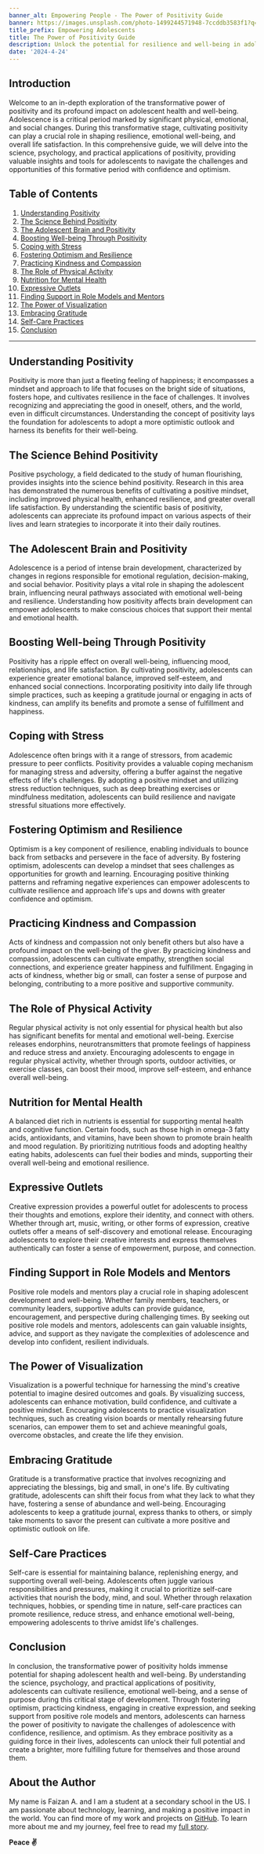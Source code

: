 ```yaml
---
banner_alt: Empowering People - The Power of Positivity Guide
banner: https://images.unsplash.com/photo-1499244571948-7ccddb3583f1?q=80&w=1932&auto=format&fit=crop&ixlib=rb-4.0.3&ixid=M3wxMjA3fDB8MHxwaG90by1wYWdlfHx8fGVufDB8fHx8fA%3D%3D
title_prefix: Empowering Adolescents
title: The Power of Positivity Guide
description: Unlock the potential for resilience and well-being in adolescents with our comprehensive guide on the transformative power of positivity. Delve into science, psychology, and practical strategies to cultivate optimism, cope with stress, and foster emotional well-being.
date: '2024-4-24'
---
```


## Introduction

Welcome to an in-depth exploration of the transformative power of positivity and its profound impact on adolescent health and well-being. Adolescence is a critical period marked by significant physical, emotional, and social changes. During this transformative stage, cultivating positivity can play a crucial role in shaping resilience, emotional well-being, and overall life satisfaction. In this comprehensive guide, we will delve into the science, psychology, and practical applications of positivity, providing valuable insights and tools for adolescents to navigate the challenges and opportunities of this formative period with confidence and optimism.

## Table of Contents

1. [Understanding Positivity](#understanding-positivity)
2. [The Science Behind Positivity](#the-science-behind-positivity)
3. [The Adolescent Brain and Positivity](#the-adolescent-brain-and-positivity)
4. [Boosting Well-being Through Positivity](#boosting-well-being-through-positivity)
5. [Coping with Stress](#coping-with-stress)
6. [Fostering Optimism and Resilience](#fostering-optimism-and-resilience)
7. [Practicing Kindness and Compassion](#practicing-kindness-and-compassion)
8. [The Role of Physical Activity](#the-role-of-physical-activity)
9. [Nutrition for Mental Health](#nutrition-for-mental-health)
10. [Expressive Outlets](#expressive-outlets)
11. [Finding Support in Role Models and Mentors](#finding-support-in-role-models-and-mentors)
12. [The Power of Visualization](#the-power-of-visualization)
13. [Embracing Gratitude](#embracing-gratitude)
14. [Self-Care Practices](#self-care-practices)
15. [Conclusion](#conclusion)

---

## Understanding Positivity

Positivity is more than just a fleeting feeling of happiness; it encompasses a mindset and approach to life that focuses on the bright side of situations, fosters hope, and cultivates resilience in the face of challenges. It involves recognizing and appreciating the good in oneself, others, and the world, even in difficult circumstances. Understanding the concept of positivity lays the foundation for adolescents to adopt a more optimistic outlook and harness its benefits for their well-being.

## The Science Behind Positivity

Positive psychology, a field dedicated to the study of human flourishing, provides insights into the science behind positivity. Research in this area has demonstrated the numerous benefits of cultivating a positive mindset, including improved physical health, enhanced resilience, and greater overall life satisfaction. By understanding the scientific basis of positivity, adolescents can appreciate its profound impact on various aspects of their lives and learn strategies to incorporate it into their daily routines.

## The Adolescent Brain and Positivity

Adolescence is a period of intense brain development, characterized by changes in regions responsible for emotional regulation, decision-making, and social behavior. Positivity plays a vital role in shaping the adolescent brain, influencing neural pathways associated with emotional well-being and resilience. Understanding how positivity affects brain development can empower adolescents to make conscious choices that support their mental and emotional health.

## Boosting Well-being Through Positivity

Positivity has a ripple effect on overall well-being, influencing mood, relationships, and life satisfaction. By cultivating positivity, adolescents can experience greater emotional balance, improved self-esteem, and enhanced social connections. Incorporating positivity into daily life through simple practices, such as keeping a gratitude journal or engaging in acts of kindness, can amplify its benefits and promote a sense of fulfillment and happiness.

## Coping with Stress

Adolescence often brings with it a range of stressors, from academic pressure to peer conflicts. Positivity provides a valuable coping mechanism for managing stress and adversity, offering a buffer against the negative effects of life's challenges. By adopting a positive mindset and utilizing stress reduction techniques, such as deep breathing exercises or mindfulness meditation, adolescents can build resilience and navigate stressful situations more effectively.

## Fostering Optimism and Resilience

Optimism is a key component of resilience, enabling individuals to bounce back from setbacks and persevere in the face of adversity. By fostering optimism, adolescents can develop a mindset that sees challenges as opportunities for growth and learning. Encouraging positive thinking patterns and reframing negative experiences can empower adolescents to cultivate resilience and approach life's ups and downs with greater confidence and optimism.

## Practicing Kindness and Compassion

Acts of kindness and compassion not only benefit others but also have a profound impact on the well-being of the giver. By practicing kindness and compassion, adolescents can cultivate empathy, strengthen social connections, and experience greater happiness and fulfillment. Engaging in acts of kindness, whether big or small, can foster a sense of purpose and belonging, contributing to a more positive and supportive community.

## The Role of Physical Activity

Regular physical activity is not only essential for physical health but also has significant benefits for mental and emotional well-being. Exercise releases endorphins, neurotransmitters that promote feelings of happiness and reduce stress and anxiety. Encouraging adolescents to engage in regular physical activity, whether through sports, outdoor activities, or exercise classes, can boost their mood, improve self-esteem, and enhance overall well-being.

## Nutrition for Mental Health

A balanced diet rich in nutrients is essential for supporting mental health and cognitive function. Certain foods, such as those high in omega-3 fatty acids, antioxidants, and vitamins, have been shown to promote brain health and mood regulation. By prioritizing nutritious foods and adopting healthy eating habits, adolescents can fuel their bodies and minds, supporting their overall well-being and emotional resilience.

## Expressive Outlets

Creative expression provides a powerful outlet for adolescents to process their thoughts and emotions, explore their identity, and connect with others. Whether through art, music, writing, or other forms of expression, creative outlets offer a means of self-discovery and emotional release. Encouraging adolescents to explore their creative interests and express themselves authentically can foster a sense of empowerment, purpose, and connection.

## Finding Support in Role Models and Mentors

Positive role models and mentors play a crucial role in shaping adolescent development and well-being. Whether family members, teachers, or community leaders, supportive adults can provide guidance, encouragement, and perspective during challenging times. By seeking out positive role models and mentors, adolescents can gain valuable insights, advice, and support as they navigate the complexities of adolescence and develop into confident, resilient individuals.

## The Power of Visualization

Visualization is a powerful technique for harnessing the mind's creative potential to imagine desired outcomes and goals. By visualizing success, adolescents can enhance motivation, build confidence, and cultivate a positive mindset. Encouraging adolescents to practice visualization techniques, such as creating vision boards or mentally rehearsing future scenarios, can empower them to set and achieve meaningful goals, overcome obstacles, and create the life they envision.

## Embracing Gratitude

Gratitude is a transformative practice that involves recognizing and appreciating the blessings, big and small, in one's life. By cultivating gratitude, adolescents can shift their focus from what they lack to what they have, fostering a sense of abundance and well-being. Encouraging adolescents to keep a gratitude journal, express thanks to others, or simply take moments to savor the present can cultivate a more positive and optimistic outlook on life.

## Self-Care Practices

Self-care is essential for maintaining balance, replenishing energy, and supporting overall well-being. Adolescents often juggle various responsibilities and pressures, making it crucial to prioritize self-care activities that nourish the body, mind, and soul. Whether through relaxation techniques, hobbies, or spending time in nature, self-care practices can promote resilience, reduce stress, and enhance emotional well-being, empowering adolescents to thrive amidst life's challenges.

## Conclusion

In conclusion, the transformative power of positivity holds immense potential for shaping adolescent health and well-being. By understanding the science, psychology, and practical applications of positivity, adolescents can cultivate resilience, emotional well-being, and a sense of purpose during this critical stage of development. Through fostering optimism, practicing kindness, engaging in creative expression, and seeking support from positive role models and mentors, adolescents can harness the power of positivity to navigate the challenges of adolescence with confidence, resilience, and optimism. As they embrace positivity as a guiding force in their lives, adolescents can unlock their full potential and create a brighter, more fulfilling future for themselves and those around them.

## About the Author

My name is Faizan A. and I am a student at a secondary school in the US. I am passionate about technology, learning, and making a positive impact in the world. You can find more of my work and projects on [GitHub](https://github.com/babysharkdoodoo). To learn more about me and my journey, feel free to read my [full story](https://faizanak.vercel.app/blog/about).

**Peace ✌**

